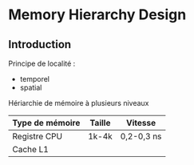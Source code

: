 
# Memory Hierarchy Design

## Introduction

Principe de localité :
- temporel
- spatial

Hériarchie de mémoire à plusieurs niveaux

Type de mémoire | Taille | Vitesse
--------------- | ------ | -------
Registre CPU    | 1k-4k  | 0,2-0,3 ns
Cache L1        | 
